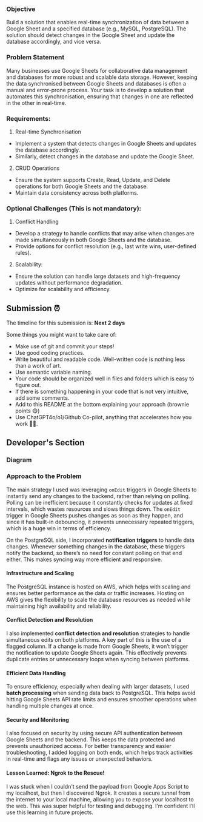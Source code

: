 ### Objective
Build a solution that enables real-time synchronization of data between a Google Sheet and a specified database (e.g., MySQL, PostgreSQL). The solution should detect changes in the Google Sheet and update the database accordingly, and vice versa.

### Problem Statement
Many businesses use Google Sheets for collaborative data management and databases for more robust and scalable data storage. However, keeping the data synchronised between Google Sheets and databases is often a manual and error-prone process. Your task is to develop a solution that automates this synchronisation, ensuring that changes in one are reflected in the other in real-time.

### Requirements:
1. Real-time Synchronisation
  - Implement a system that detects changes in Google Sheets and updates the database accordingly.
   - Similarly, detect changes in the database and update the Google Sheet.
  2.	CRUD Operations
   - Ensure the system supports Create, Read, Update, and Delete operations for both Google Sheets and the database.
   - Maintain data consistency across both platforms.
   
### Optional Challenges (This is not mandatory):
1. Conflict Handling
- Develop a strategy to handle conflicts that may arise when changes are made simultaneously in both Google Sheets and the database.
- Provide options for conflict resolution (e.g., last write wins, user-defined rules).
    
2. Scalability: 	
- Ensure the solution can handle large datasets and high-frequency updates without performance degradation.
- Optimize for scalability and efficiency.

## Submission ⏰
The timeline for this submission is: **Next 2 days**

Some things you might want to take care of:
- Make use of git and commit your steps!
- Use good coding practices.
- Write beautiful and readable code. Well-written code is nothing less than a work of art.
- Use semantic variable naming.
- Your code should be organized well in files and folders which is easy to figure out.
- If there is something happening in your code that is not very intuitive, add some comments.
- Add to this README at the bottom explaining your approach (brownie points 😋)
- Use ChatGPT4o/o1/Github Co-pilot, anything that accelerates how you work 💪🏽. 


## Developer's Section

### Diagram 

### Approach to the Problem

The main strategy I used was leveraging `onEdit` triggers in Google Sheets to instantly send any changes to the backend, rather than relying on polling. Polling can be inefficient because it constantly checks for updates at fixed intervals, which wastes resources and slows things down. The `onEdit` trigger in Google Sheets pushes changes as soon as they happen, and since it has built-in debouncing, it prevents unnecessary repeated triggers, which is a huge win in terms of efficiency.

On the PostgreSQL side, I incorporated **notification triggers** to handle data changes. Whenever something changes in the database, these triggers notify the backend, so there’s no need for constant polling on that end either. This makes syncing way more efficient and responsive.

#### Infrastructure and Scaling
The PostgreSQL instance is hosted on AWS, which helps with scaling and ensures better performance as the data or traffic increases. Hosting on AWS gives the flexibility to scale the database resources as needed while maintaining high availability and reliability.

#### Conflict Detection and Resolution
I also implemented **conflict detection and resolution** strategies to handle simultaneous edits on both platforms. A key part of this is the use of a flagged column. If a change is made from Google Sheets, it won’t trigger the notification to update Google Sheets again. This effectively prevents duplicate entries or unnecessary loops when syncing between platforms.

#### Efficient Data Handling
To ensure efficiency, especially when dealing with larger datasets, I used **batch processing** when sending data back to PostgreSQL. This helps avoid hitting Google Sheets API rate limits and ensures smoother operations when handling multiple changes at once.

#### Security and Monitoring
I also focused on security by using secure API authentication between Google Sheets and the backend. This keeps the data protected and prevents unauthorized access. For better transparency and easier troubleshooting, I added logging on both ends, which helps track activities in real-time and flags any issues or unexpected behaviors.

#### Lesson Learned: Ngrok to the Rescue!
I was stuck when I couldn't send the payload from Google Apps Script to my localhost, but then I discovered Ngrok. It creates a secure tunnel from the internet to your local machine, allowing you to expose your localhost to the web. This was super helpful for testing and debugging. I’m confident I’ll use this learning in future projects.
